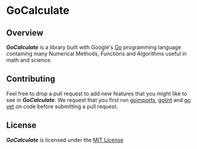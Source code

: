 # GoCalculate

## Overview

**_GoCalculate_** is a library built with Google's [Go](https://golang.org/) programming language containing many Numerical Methods, Functions and Algorithms useful in math and science.

## Contributing

Feel free to drop a pull request to add new features that you might like to see in **_GoCalculate_**. We request that you first run [goimports](https://godoc.org/golang.org/x/tools/cmd/goimports), [golint](https://github.com/golang/lint) and [go vet](https://golang.org/cmd/vet/) on code before submitting a pull request.

## License

**_GoCalculate_** is licensed under the [MIT License](https://opensource.org/licenses/MIT)

